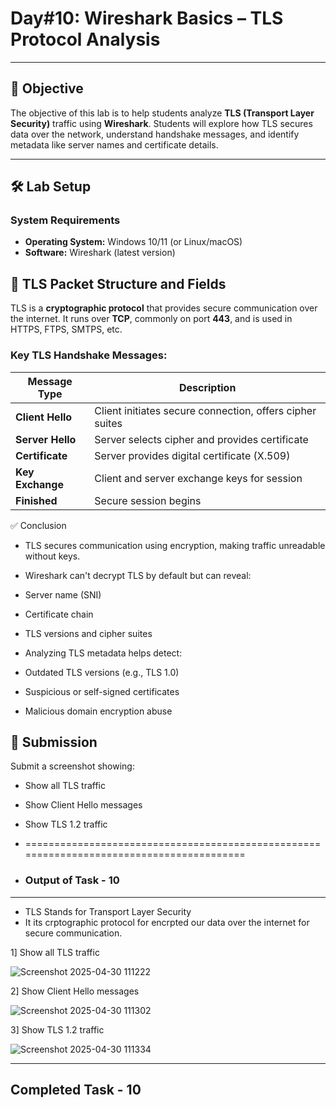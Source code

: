 # **Day#10: Wireshark Basics – TLS Protocol Analysis**

---

## 🎯 **Objective**  
The objective of this lab is to help students analyze **TLS (Transport Layer Security)** traffic using **Wireshark**. Students will explore how TLS secures data over the network, understand handshake messages, and identify metadata like server names and certificate details.

---

## 🛠️ **Lab Setup**

### **System Requirements**
- **Operating System:** Windows 10/11 (or Linux/macOS)
- **Software:** Wireshark (latest version)


## 📘 **TLS Packet Structure and Fields**

TLS is a **cryptographic protocol** that provides secure communication over the internet. It runs over **TCP**, commonly on port **443**, and is used in HTTPS, FTPS, SMTPS, etc.

### **Key TLS Handshake Messages:**

| Message Type          | Description                                      |
|------------------------|--------------------------------------------------|
| **Client Hello**       | Client initiates secure connection, offers cipher suites |
| **Server Hello**       | Server selects cipher and provides certificate  |
| **Certificate**        | Server provides digital certificate (X.509)     |
| **Key Exchange**       | Client and server exchange keys for session     |
| **Finished**           | Secure session begins                           |


✅ Conclusion
- TLS secures communication using encryption, making traffic unreadable without keys.
- Wireshark can't decrypt TLS by default but can reveal:
 - Server name (SNI)
 - Certificate chain
 - TLS versions and cipher suites

- Analyzing TLS metadata helps detect:
 - Outdated TLS versions (e.g., TLS 1.0)
 - Suspicious or self-signed certificates
 - Malicious domain encryption abuse

## 📸 Submission
Submit a screenshot showing:
- Show all TLS traffic
- Show Client Hello messages
- Show TLS 1.2 traffic

- =========================================================================================

- ### Output of Task - 10
- ------------------------

* TLS Stands for Transport Layer Security
* It its crptographic protocol for encrpted our data over the internet for secure communication.

1] Show all TLS traffic

![Screenshot 2025-04-30 111222](https://github.com/user-attachments/assets/35c3e2b6-3fca-4bc8-8167-850a1e5e0821)

2] Show Client Hello messages

![Screenshot 2025-04-30 111302](https://github.com/user-attachments/assets/360e34a3-bdbc-468e-8e13-7bb3802bcf5d)

3] Show TLS 1.2 traffic

![Screenshot 2025-04-30 111334](https://github.com/user-attachments/assets/2d1ff85a-ad0f-479c-8cc2-209a2311cfad)

-----------------------------------------------------------------------------------------------------------------

   Completed Task - 10
----------------------------------------------------------------------------------------------------------------   



















  

